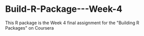 # Build-R-Package---Week-4

This R package is the Week 4 final assignment for the "Building R Packages" on Coursera
